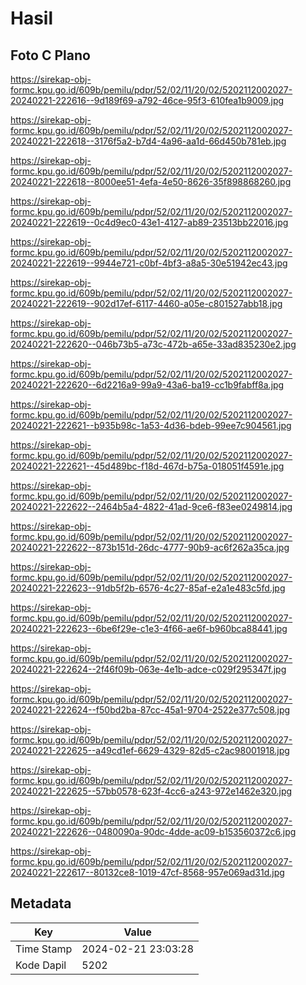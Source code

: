 # Hasil

## Foto C Plano

https://sirekap-obj-formc.kpu.go.id/609b/pemilu/pdpr/52/02/11/20/02/5202112002027-20240221-222616--9d189f69-a792-46ce-95f3-610fea1b9009.jpg

https://sirekap-obj-formc.kpu.go.id/609b/pemilu/pdpr/52/02/11/20/02/5202112002027-20240221-222618--3176f5a2-b7d4-4a96-aa1d-66d450b781eb.jpg

https://sirekap-obj-formc.kpu.go.id/609b/pemilu/pdpr/52/02/11/20/02/5202112002027-20240221-222618--8000ee51-4efa-4e50-8626-35f898868260.jpg

https://sirekap-obj-formc.kpu.go.id/609b/pemilu/pdpr/52/02/11/20/02/5202112002027-20240221-222619--0c4d9ec0-43e1-4127-ab89-23513bb22016.jpg

https://sirekap-obj-formc.kpu.go.id/609b/pemilu/pdpr/52/02/11/20/02/5202112002027-20240221-222619--9944e721-c0bf-4bf3-a8a5-30e51942ec43.jpg

https://sirekap-obj-formc.kpu.go.id/609b/pemilu/pdpr/52/02/11/20/02/5202112002027-20240221-222619--902d17ef-6117-4460-a05e-c801527abb18.jpg

https://sirekap-obj-formc.kpu.go.id/609b/pemilu/pdpr/52/02/11/20/02/5202112002027-20240221-222620--046b73b5-a73c-472b-a65e-33ad835230e2.jpg

https://sirekap-obj-formc.kpu.go.id/609b/pemilu/pdpr/52/02/11/20/02/5202112002027-20240221-222620--6d2216a9-99a9-43a6-ba19-cc1b9fabff8a.jpg

https://sirekap-obj-formc.kpu.go.id/609b/pemilu/pdpr/52/02/11/20/02/5202112002027-20240221-222621--b935b98c-1a53-4d36-bdeb-99ee7c904561.jpg

https://sirekap-obj-formc.kpu.go.id/609b/pemilu/pdpr/52/02/11/20/02/5202112002027-20240221-222621--45d489bc-f18d-467d-b75a-018051f4591e.jpg

https://sirekap-obj-formc.kpu.go.id/609b/pemilu/pdpr/52/02/11/20/02/5202112002027-20240221-222622--2464b5a4-4822-41ad-9ce6-f83ee0249814.jpg

https://sirekap-obj-formc.kpu.go.id/609b/pemilu/pdpr/52/02/11/20/02/5202112002027-20240221-222622--873b151d-26dc-4777-90b9-ac6f262a35ca.jpg

https://sirekap-obj-formc.kpu.go.id/609b/pemilu/pdpr/52/02/11/20/02/5202112002027-20240221-222623--91db5f2b-6576-4c27-85af-e2a1e483c5fd.jpg

https://sirekap-obj-formc.kpu.go.id/609b/pemilu/pdpr/52/02/11/20/02/5202112002027-20240221-222623--6be6f29e-c1e3-4f66-ae6f-b960bca88441.jpg

https://sirekap-obj-formc.kpu.go.id/609b/pemilu/pdpr/52/02/11/20/02/5202112002027-20240221-222624--2f46f09b-063e-4e1b-adce-c029f295347f.jpg

https://sirekap-obj-formc.kpu.go.id/609b/pemilu/pdpr/52/02/11/20/02/5202112002027-20240221-222624--f50bd2ba-87cc-45a1-9704-2522e377c508.jpg

https://sirekap-obj-formc.kpu.go.id/609b/pemilu/pdpr/52/02/11/20/02/5202112002027-20240221-222625--a49cd1ef-6629-4329-82d5-c2ac98001918.jpg

https://sirekap-obj-formc.kpu.go.id/609b/pemilu/pdpr/52/02/11/20/02/5202112002027-20240221-222625--57bb0578-623f-4cc6-a243-972e1462e320.jpg

https://sirekap-obj-formc.kpu.go.id/609b/pemilu/pdpr/52/02/11/20/02/5202112002027-20240221-222626--0480090a-90dc-4dde-ac09-b153560372c6.jpg

https://sirekap-obj-formc.kpu.go.id/609b/pemilu/pdpr/52/02/11/20/02/5202112002027-20240221-222617--80132ce8-1019-47cf-8568-957e069ad31d.jpg


## Metadata

| Key        | Value               |
| ---------- | ------------------- |
| Time Stamp | 2024-02-21 23:03:28 |
| Kode Dapil | 5202                |



